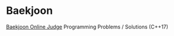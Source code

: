 # Baekjoon
[Baekjoon Online Judge](https://www.acmicpc.net/) Programming Problems / Solutions (C++17)
